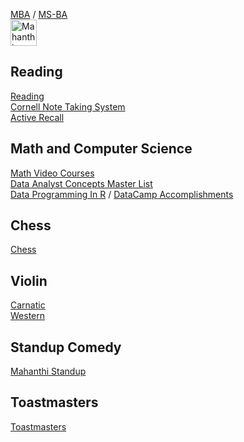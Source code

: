 [MBA](https://mahanthibukkapatnam.github.io/mba) / 
[MS-BA](https://mahanthibukkapatnam.github.io/education/msba.html)<br>
<img src="https://mahanthibukkapatnam.github.io/pictures/BukkapatnamMahanthi.jpg" alt="Mahanthi" height="42" width="42">

## Reading
[Reading](https://mahanthibukkapatnam.github.io/education/reading/howtoread.html) <br>
[Cornell Note Taking System](https://mahanthibukkapatnam.github.io/education/reading/cnts.html) <br>
[Active Recall](https://mahanthibukkapatnam.github.io/education/reading/ac.html) <br>

## Math and Computer Science
[Math Video Courses](https://mahanthibukkapatnam.github.io/education/math.html) <br>
[Data Analyst Concepts Master List](https://mahanthibukkapatnam.github.io/education/DataAnalystConceptMasterList.html) <br>
[Data Programming In R](https://mahanthibukkapatnam.github.io/DataProgrammingInR) / [DataCamp Accomplishments](https://mahanthibukkapatnam.github.io/DataProgrammingInR/DataCamp)

## Chess
[Chess](https://mahanthibukkapatnam.github.io/chess/chess.html) <br>

## Violin
[Carnatic](https://mahanthibukkapatnam.github.io/music/cviolin.html) <br>
[Western](https://mahanthibukkapatnam.github.io/music/wviolin.html) <br>

## Standup Comedy
[Mahanthi Standup](https://www.youtube.com/watch?v=Ly6ncp9FqYo&list=PL52zVFX00xnjXi291Oj9ALCHm0Dj-aCZW) <br>

## Toastmasters
[Toastmasters](https://mahanthibukkapatnam.github.io/tm/tm.html) <br>